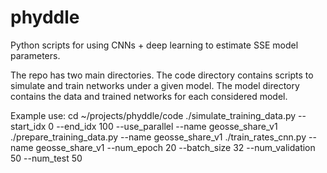 # phyddle

Python scripts for using CNNs + deep learning to estimate SSE model parameters.

The repo has two main directories. The code directory contains scripts to simulate and train networks under a given model. The model directory contains the data and trained networks for each considered model.

Example use:
cd ~/projects/phyddle/code
./simulate_training_data.py --start_idx 0 --end_idx 100 --use_parallel --name geosse_share_v1
./prepare_training_data.py --name geosse_share_v1
./train_rates_cnn.py --name geosse_share_v1 --num_epoch 20 --batch_size 32 --num_validation 50 --num_test 50
